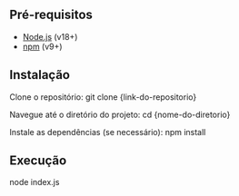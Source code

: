 ## Pré-requisitos

- [Node.js](https://nodejs.org/) (v18+)
- [npm](https://www.npmjs.com/) (v9+)

## Instalação

Clone o repositório:
git clone {link-do-repositorio}

Navegue até o diretório do projeto:
cd {nome-do-diretorio}

Instale as dependências (se necessário):
npm install

## Execução

node index.js
